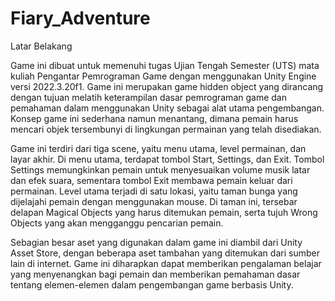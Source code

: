# Fiary_Adventure

Latar Belakang

Game ini dibuat untuk memenuhi tugas Ujian Tengah Semester (UTS) mata kuliah Pengantar Pemrograman Game dengan menggunakan Unity Engine versi 2022.3.20f1. Game ini merupakan game hidden object yang dirancang dengan tujuan melatih keterampilan dasar pemrograman game dan pemahaman dalam menggunakan Unity sebagai alat utama pengembangan. Konsep game ini sederhana namun menantang, dimana pemain harus mencari objek tersembunyi di lingkungan permainan yang telah disediakan.

Game ini terdiri dari tiga scene, yaitu menu utama, level permainan, dan layar akhir. Di menu utama, terdapat tombol Start, Settings, dan Exit. Tombol Settings memungkinkan pemain untuk menyesuaikan volume musik latar dan efek suara, sementara tombol Exit membawa pemain keluar dari permainan. Level utama terjadi di satu lokasi, yaitu taman bunga yang dijelajahi pemain dengan menggunakan mouse. Di taman ini, tersebar delapan Magical Objects yang harus ditemukan pemain, serta tujuh Wrong Objects yang akan mengganggu pencarian pemain.

Sebagian besar aset yang digunakan dalam game ini diambil dari Unity Asset Store, dengan beberapa aset tambahan yang ditemukan dari sumber lain di internet. Game ini diharapkan dapat memberikan pengalaman belajar yang menyenangkan bagi pemain dan memberikan pemahaman dasar tentang elemen-elemen dalam pengembangan game berbasis Unity.
